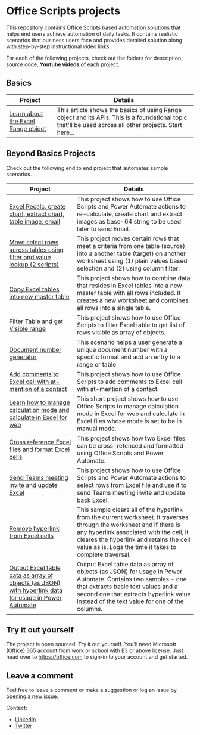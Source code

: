 # Office Scripts projects

This repository contains [Office Scripts](https://docs.microsoft.com/office/dev/scripts/overview/excel) based automation solutions that helps end users achieve automation of daily tasks. It contains realistic scenarios that business users face and provides detailed solution along with step-by-step instructional video links. 

For each of the following projects, check out the folders for description, source code, **Youtube videos** of each project. 

## Basics 

| Project | Details |
|---------|---------|
| [Learn about the Excel Range object](Range%20Basics)    | This article shows the basics of using Range object and its APIs. This is a foundational topic that'll be used across all other projects. Start here...   |

## Beyond Basics Projects

Check out the following end to end project that automates sample scenarios. 

| Project | Details |
|---------|---------|
| [Excel Recalc, create chart, extract chart, table image, email](Chart%20and%20Table%20Images)    | This project shows how to use Office Scripts and Power Automate actions to re-calculate, create chart and extract images as base-64 string to be used later to send Email.        |
| [Move select rows across tables using filter and value lookup (2 scripts)](Move%20Rows%20Across%20Tables)    | This project moves certain rows that meet a criteria from one table (source) into a another table (target) on another worksheet using (1) plain values based selection and (2) using column filter.     |
|[Copy Excel tables into new master table](Copy%20Tables%20to%20Master%20Table)|This project shows how to combine data that resides in Excel tables into a new master table with all rows included. It creates a new worksheet and combines all rows into a single table.|
| [Filter Table and get Visible range](Filter%20Table%20Get%20Visible%20Range%20as%20Object%20Array)    | This project shows how to use Office Scripts to filter Excel table to get list of rows visible as array of objects.        |
| [Document number generator](Document%20Number%20Generator)    | This scenario helps a user generate a unique document number with a specific format and add an entry to a range or table  |
| [Add comments to Excel cell with at-mention of a contact](Add%20Excel%20Comments)    | This project shows how to use Office Scripts to add comments to Excel cell with at-mention of a contact.|
| [Learn how to manage calculation mode and calculate in Excel for web](Excel%20Calculation)    | This short project shows how to use Office Scripts to manage calculation mode in Excel for web and calculate in Excel files whose mode is set to be in manual mode.|
| [Cross reference Excel files and format Excel cells](Event%20Cross%20Reference)    | This project shows how two Excel files can be cross-refenced and formatted using Office Scripts and Power Automate. |
| [Send Teams meeting invite and update Excel](Excel%20and%20Teams%20Invite)    |  This project shows how to use Office Scripts and Power Automate actions to select rows from Excel file and use it to send Teams meeting invite and update back Excel. |
| [Remove hyperlink from Excel cells](Remove%20Hyperlinks%20from%20Excel%20Cells)    | This sample clears all of the hyperlink from the current worksheet. It traverses through the worksheet and if there is any hyperlink associated with the cell, it cleares the hyperlink and retains the cell value as is. Logs the time it takes to complete traversal. |
| [Output Excel table data as array of objects (as JSON) with hyperlink data for usage in Power Automate](Return%20Table%20Data%20as%20Array%20of%20Objects)    | Output Excel table data as array of objects (as JSON) for usage in Power Automate. Contains two samples - one that extracts basic text values and a second one that extracts hyperlink value instead of the text value for one of the columns. |


## Try it out yourself

The project is open sourced. Try it out yourself. You'll need Microsoft (Office) 365 account from work or school with E3 or above license. Just head over to https://office.com to sign-in to your account and get started.

## Leave a comment
Feel free to leave a comment or make a suggestion or log an issue by [opening a new issue](https://github.com/sumurthy/officescripts-projects/issues).

Contact: 

* [LinkedIn](https://www.linkedin.com/in/rsudhi/)
* [Twitter](https://twitter.com/rsudhi)
